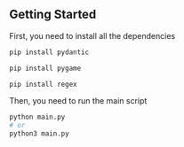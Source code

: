 ## Getting Started

First, you need to install all the dependencies

```bash
pip install pydantic

pip install pygame

pip install regex
```

Then, you need to run the main script

```bash
python main.py
# or
python3 main.py
```

